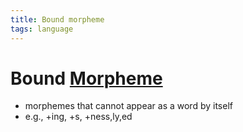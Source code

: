 ```yaml
---
title: Bound morpheme
tags: language
---
```


# Bound [Morpheme](Morpheme.md)
- morphemes that cannot appear as a word by itself
- e.g., +ing, +s, +ness,ly,ed



















































































